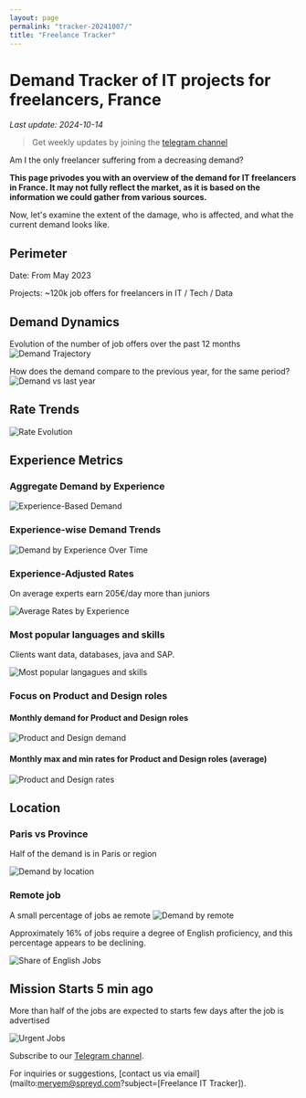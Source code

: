 ```yaml
---
layout: page
permalink: "tracker-20241007/"
title: "Freelance Tracker"
---
```

# Demand Tracker of IT projects for freelancers, France

*Last update: 2024-10-14*

> Get weekly updates by joining the [telegram channel](https://t.me/+3y9PJaF335UxYTg0)

Am I the only freelancer suffering from a decreasing demand?

**This page privodes you with an overview of the demand for IT freelancers in France. It may not fully reflect the market, as it is based on the information we could gather from various sources.**

Now, let's examine the extent of the damage, who is affected, and what the current demand looks like.

## Perimeter

Date: From May 2023

Projects: ~120k job offers for freelancers in IT / Tech / Data

## Demand Dynamics

Evolution of the number of job offers over the past 12 months
![Demand Trajectory](figs/20241007_missions_by_week.png)

How does the demand compare to the previous year, for the same period?
![Demand vs last year](figs/20241007_missions_by_week_compare.png)

## Rate Trends

![Rate Evolution](figs/20241007_missions_by_week_rate.png)

## Experience Metrics

### Aggregate Demand by Experience

![Experience-Based Demand](figs/20241007_exp_lvl.png)

### Experience-wise Demand Trends

![Demand by Experience Over Time](figs/20241007_missions_by_week_exp.png)

### Experience-Adjusted Rates

On average experts earn 205€/day more than juniors

![Average Rates by Experience](figs/20241007_exp_lvl_rate.png)

### Most popular languages and skills

Clients want data, databases, java and SAP.

![Most popular langagues and skills](figs/20241007_missions_by_skill.png)

### Focus on Product and Design roles
#### Monthly demand for Product and Design roles
![Product and Design demand](figs/20241007_product_design_demand.png)

#### Monthly max and min rates for Product and Design roles (average)
![Product and Design rates](figs/20241007_product_design_roles_rate.png)

## Location

### Paris vs Province

Half of the demand is in Paris or region

![Demand by location](figs/20241007_missions_by_location.png)

### Remote job

A small percentage of jobs ae remote
![Demand by remote](figs/20241007_missions_by_remote.png)

Approximately 16% of jobs require a degree of English proficiency, and this percentage appears to be declining.

![Share of English Jobs](figs/20241007_missions_anglais.png)

## Mission Starts 5 min ago

More than half of the jobs are expected to starts few days after the job is advertised

![Urgent Jobs](figs/20241007_missions_by_urgent.png)

Subscribe to our [Telegram channel](https://t.me/+3y9PJaF335UxYTg0).

For inquiries or suggestions, [contact us via email](mailto:meryem@spreyd.com?subject=[Freelance IT Tracker]).
